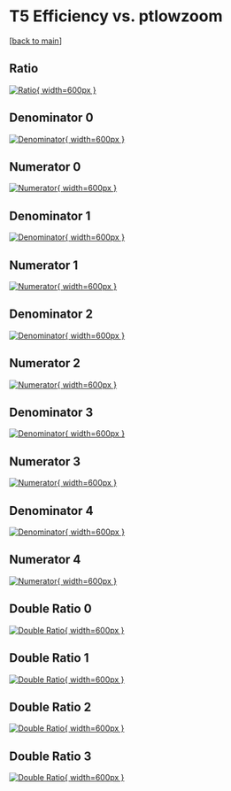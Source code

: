 # T5 Efficiency vs. ptlowzoom

[[back to main](./)]



## Ratio

[![Ratio](../mtv/var/T5_loweta_211_1_eff_ptlowzoom.png){ width=600px }](../mtv/var/T5_loweta_211_1_eff_ptlowzoom.pdf)

## Denominator 0

[![Denominator](../mtv/den/T5_loweta_211_1_eff_ptlowzoom_den0.png){ width=600px }](../mtv/den/T5_loweta_211_1_eff_ptlowzoom_den0.pdf)

## Numerator 0

[![Numerator](../mtv/num/T5_loweta_211_1_eff_ptlowzoom_num0.png){ width=600px }](../mtv/num/T5_loweta_211_1_eff_ptlowzoom_num0.pdf)

## Denominator 1

[![Denominator](../mtv/den/T5_loweta_211_1_eff_ptlowzoom_den1.png){ width=600px }](../mtv/den/T5_loweta_211_1_eff_ptlowzoom_den1.pdf)

## Numerator 1

[![Numerator](../mtv/num/T5_loweta_211_1_eff_ptlowzoom_num1.png){ width=600px }](../mtv/num/T5_loweta_211_1_eff_ptlowzoom_num1.pdf)

## Denominator 2

[![Denominator](../mtv/den/T5_loweta_211_1_eff_ptlowzoom_den2.png){ width=600px }](../mtv/den/T5_loweta_211_1_eff_ptlowzoom_den2.pdf)

## Numerator 2

[![Numerator](../mtv/num/T5_loweta_211_1_eff_ptlowzoom_num2.png){ width=600px }](../mtv/num/T5_loweta_211_1_eff_ptlowzoom_num2.pdf)

## Denominator 3

[![Denominator](../mtv/den/T5_loweta_211_1_eff_ptlowzoom_den3.png){ width=600px }](../mtv/den/T5_loweta_211_1_eff_ptlowzoom_den3.pdf)

## Numerator 3

[![Numerator](../mtv/num/T5_loweta_211_1_eff_ptlowzoom_num3.png){ width=600px }](../mtv/num/T5_loweta_211_1_eff_ptlowzoom_num3.pdf)

## Denominator 4

[![Denominator](../mtv/den/T5_loweta_211_1_eff_ptlowzoom_den4.png){ width=600px }](../mtv/den/T5_loweta_211_1_eff_ptlowzoom_den4.pdf)

## Numerator 4

[![Numerator](../mtv/num/T5_loweta_211_1_eff_ptlowzoom_num4.png){ width=600px }](../mtv/num/T5_loweta_211_1_eff_ptlowzoom_num4.pdf)

## Double Ratio 0

[![Double Ratio](../mtv/ratio/T5_loweta_211_1_eff_ptlowzoom_ratio0.png){ width=600px }](../mtv/ratio/T5_loweta_211_1_eff_ptlowzoom_ratio0.pdf)

## Double Ratio 1

[![Double Ratio](../mtv/ratio/T5_loweta_211_1_eff_ptlowzoom_ratio1.png){ width=600px }](../mtv/ratio/T5_loweta_211_1_eff_ptlowzoom_ratio1.pdf)

## Double Ratio 2

[![Double Ratio](../mtv/ratio/T5_loweta_211_1_eff_ptlowzoom_ratio2.png){ width=600px }](../mtv/ratio/T5_loweta_211_1_eff_ptlowzoom_ratio2.pdf)

## Double Ratio 3

[![Double Ratio](../mtv/ratio/T5_loweta_211_1_eff_ptlowzoom_ratio3.png){ width=600px }](../mtv/ratio/T5_loweta_211_1_eff_ptlowzoom_ratio3.pdf)

